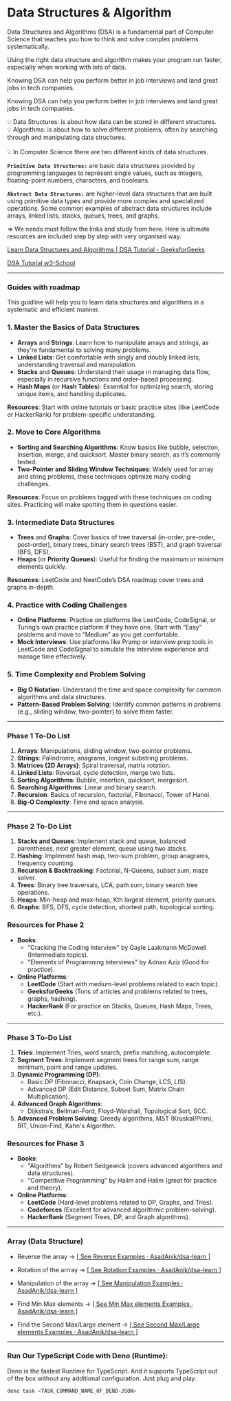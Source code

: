 # Data Structures & Algorithm

Data Structures and Algorithms (DSA) is a fundamental part of Computer Science that teaches you how to think and solve complex problems systematically.

Using the right data structure and algorithm makes your program run faster, especially when working with lots of data.

Knowing DSA can help you perform better in job interviews and land great jobs in tech companies.

Knowing DSA can help you perform better in job interviews and land great jobs in tech companies.

<aside>
💡 Data Structures: is about how data can be stored in different structures.

</aside>

<aside>
💡 Algorithms: is about how to solve different problems, often by       searching through and manipulating data structures.

</aside>

<br>

<aside>
💡 In Computer Science there are two different kinds of data structures.

**`Primitive Data Structures:`** are basic data structures provided by programming languages to represent single values, such as integers, floating-point numbers, characters, and booleans.

**`Abstract Data Structures:`** are higher-level data structures that are built using primitive data types and provide more complex and specialized operations. Some common examples of abstract data structures include arrays, linked lists, stacks, queues, trees, and graphs.

</aside>

⇒ We needs must follow the links and study from here. Here is ultimate resources are included step by step with very organised way.

[Learn Data Structures and Algorithms | DSA Tutorial - GeeksforGeeks](https://www.geeksforgeeks.org/learn-data-structures-and-algorithms-dsa-tutorial/?ref=lbp)

[DSA Tutorial w3-School](https://www.w3schools.com/dsa/index.php)

---

### Guides with roadmap
This guidline will help you to learn data structures and algorithms in a systematic and efficient manner.

### 1. **Master the Basics of Data Structures**

- **Arrays** and **Strings**: Learn how to manipulate arrays and strings, as they're fundamental to solving many problems.
- **Linked Lists**: Get comfortable with singly and doubly linked lists, understanding traversal and manipulation.
- **Stacks** and **Queues**: Understand their usage in managing data flow, especially in recursive functions and order-based processing.
- **Hash Maps** (or **Hash Tables**): Essential for optimizing search, storing unique items, and handling duplicates.

**Resources**: Start with online tutorials or basic practice sites (like LeetCode or HackerRank) for problem-specific understanding.

### 2. **Move to Core Algorithms**

- **Sorting and Searching Algorithms**: Know basics like bubble, selection, insertion, merge, and quicksort. Master binary search, as it’s commonly tested.
- **Two-Pointer and Sliding Window Techniques**: Widely used for array and string problems, these techniques optimize many coding challenges.

**Resources**: Focus on problems tagged with these techniques on coding sites. Practicing will make spotting them in questions easier.

### 3. **Intermediate Data Structures**

- **Trees** and **Graphs**: Cover basics of tree traversal (in-order, pre-order, post-order), binary trees, binary search trees (BST), and graph traversal (BFS, DFS).
- **Heaps** (or **Priority Queues**): Useful for finding the maximum or minimum elements quickly.

**Resources**: LeetCode and NeetCode’s DSA roadmap cover trees and graphs in-depth.

### 4. **Practice with Coding Challenges**

- **Online Platforms**: Practice on platforms like LeetCode, CodeSignal, or Turing’s own practice platform if they have one. Start with “Easy” problems and move to “Medium” as you get comfortable.
- **Mock Interviews**: Use platforms like Pramp or interview prep tools in LeetCode and CodeSignal to simulate the interview experience and manage time effectively.

### 5. **Time Complexity and Problem Solving**

- **Big O Notation**: Understand the time and space complexity for common algorithms and data structures.
- **Pattern-Based Problem Solving**: Identify common patterns in problems (e.g., sliding window, two-pointer) to solve them faster.

---

### **Phase 1 To-Do List**

1. **Arrays**: Manipulations, sliding window, two-pointer problems.
2. **Strings**: Palindrome, anagrams, longest substring problems.
3. **Matrices (2D Arrays)**: Spiral traversal, matrix rotation.
4. **Linked Lists**: Reversal, cycle detection, merge two lists.
5. **Sorting Algorithms**: Bubble, insertion, quicksort, mergesort.
6. **Searching Algorithms**: Linear and binary search.
7. **Recursion**: Basics of recursion, factorial, Fibonacci, Tower of Hanoi.
8. **Big-O Complexity**: Time and space analysis.

---

### **Phase 2 To-Do List**

1. **Stacks and Queues**: Implement stack and queue, balanced parentheses, next greater element, queue using two stacks.
2. **Hashing**: Implement hash map, two-sum problem, group anagrams, frequency counting.
3. **Recursion & Backtracking**: Factorial, N-Queens, subset sum, maze solver.
4. **Trees**: Binary tree traversals, LCA, path sum, binary search tree operations.
5. **Heaps**: Min-heap and max-heap, Kth largest element, priority queues.
6. **Graphs**: BFS, DFS, cycle detection, shortest path, topological sorting.

### **Resources for Phase 2**

- **Books**:
    - "Cracking the Coding Interview" by Gayle Laakmann McDowell (Intermediate topics).
    - "Elements of Programming Interviews" by Adnan Aziz (Good for practice).
- **Online Platforms**:
    - **LeetCode** (Start with medium-level problems related to each topic).
    - **GeeksforGeeks** (Tons of articles and problems related to trees, graphs, hashing).
    - **HackerRank** (For practice on Stacks, Queues, Hash Maps, Trees, etc.).

---

### **Phase 3 To-Do List**

1. **Tries**: Implement Tries, word search, prefix matching, autocomplete.
2. **Segment Trees**: Implement segment trees for range sum, range minimum, point and range updates.
3. **Dynamic Programming (DP)**:
    - Basic DP (Fibonacci, Knapsack, Coin Change, LCS, LIS).
    - Advanced DP (Edit Distance, Subset Sum, Matrix Chain Multiplication).
4. **Advanced Graph Algorithms**:
    - Dijkstra’s, Bellman-Ford, Floyd-Warshall, Topological Sort, SCC.
5. **Advanced Problem Solving**: Greedy algorithms, MST (Kruskal/Prim), BIT, Union-Find, Kahn's Algorithm.

### **Resources for Phase 3**

- **Books**:
    - "Algorithms" by Robert Sedgewick (covers advanced algorithms and data structures).
    - "Competitive Programming" by Halim and Halim (great for practice and theory).
- **Online Platforms**:
    - **LeetCode** (Hard-level problems related to DP, Graphs, and Tries).
    - **Codeforces** (Excellent for advanced algorithmic problem-solving).
    - **HackerRank** (Segment Trees, DP, and Graph algorithms).

---

### Array (Data Structure)

- Reverse the array -> [[ See Reverse Examples · AsadAnik/dsa-learn ]](https://github.com/AsadAnik/dsa-learn/blob/main/dsa/Array/Array%40Reverse.ts)
    
- Rotation of the arrray -> [[ See Rotation Examples · AsadAnik/dsa-learn ]](https://github.com/AsadAnik/dsa-learn/blob/main/dsa/Array/Array%40Rotation.ts)

- Manipulation of the array -> [[ See Manipulation Examples · AsadAnik/dsa-learn ]](https://github.com/AsadAnik/dsa-learn/blob/main/dsa/Array/Array%40Manipulate.ts)

- Find Min Max elements -> [[ See Min Max elements Examples · AsadAnik/dsa-learn ]](https://github.com/AsadAnik/dsa-learn/blob/main/dsa/Array/Array%40FindMinMax.ts)

- Find the Second Max/Large element -> [[ See Second Max/Large elements Examples · AsadAnik/dsa-learn ]](https://github.com/AsadAnik/dsa-learn/blob/main/dsa/Array/Array%40FindSecondMax.ts)

---

### Run Our TypeScript Code with Deno (Runtime):
Deno is the fastest Runtime for TypeScript. And it supports TypeScript out of the box without any additional configuration. Just plug and play.
```bash
deno task <TASK_COMMAND_NAME_OF_DENO-JSON>
```